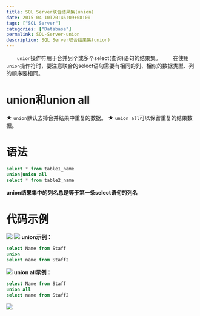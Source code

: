 ```yaml
---
title: SQL Server联合结果集(union)
date: 2015-04-10T20:46:09+08:00
tags: ["SQL Server"]
categories: ["Database"]
permalink: SQL-Server-union
description: SQL Server联合结果集(union)
---
```

　　`union`操作符用于合并另个或多个select(查询)语句的结果集。
　　在使用`union`操作符时，要注意联合的select语句需要有相同的列、相似的数据类型、列的顺序要相同。

# union和union all
★ `union`默认去掉合并结果中重复的数据。
★ `union all`可以保留重复的结果数据。

# 语法
```sql
select * from table1_name
union|union all
select * from table2_name
```

**union结果集中的列名总是等于第一条select语句的列名**
<!--more-->
# 代码示例
![](http://ww3.sinaimg.cn/mw690/c55a7aeejw1f1e7gllxakj20hw06ot98.jpg)
![](http://ww2.sinaimg.cn/mw690/c55a7aeejw1f1e7hszpdjj20h505qmx0.jpg)
**union示例：**
```sql
select Name from Staff
union
select name from Staff2
```
![](http://ww1.sinaimg.cn/mw690/c55a7aeejw1f1e7krrdlxj20j808yglj.jpg)
**union all示例：**
```sql
select Name from Staff
union all
select name from Staff2
```
![](http://ww2.sinaimg.cn/mw690/c55a7aeejw1f1e7m2hi95j20k00a4t8o.jpg)
